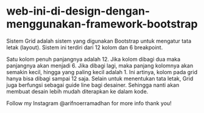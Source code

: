 # web-ini-di-design-dengan-menggunakan-framework-bootstrap

Sistem Grid adalah sistem yang digunakan Bootstrap untuk mengatur tata letak (layout). Sistem ini terdiri dari 12 kolom dan 6 breakpoint.

Satu kolom penuh panjangnya adalah 12. Jika kolom dibagi dua maka panjangnya akan menjadi 6.
Jika dibagi lagi, maka panjang kolomnya akan semakin kecil, hingga yang paling kecil adalah 1. Ini artinya, kolom pada grid hanya bisa dibagi sampai 12 saja.
Selain untuk menentukan tata letak, Grid juga berfungsi sebagai guide line bagi desainer. Sehingga nanti akan membuat desain lebih mudah diterapkan ke dalam kode.

Follow my Instagram @arifnoerramadhan for more info thank you!
